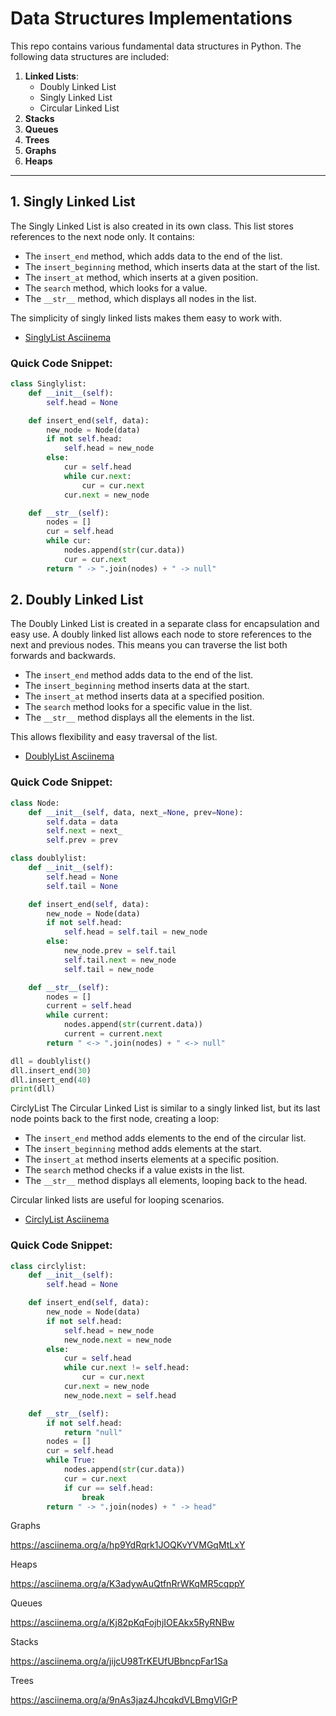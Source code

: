 # Data Structures Implementations

This repo contains various fundamental data structures in Python. 
The following data structures are included:

1. **Linked Lists**:
   - Doubly Linked List
   - Singly Linked List
   - Circular Linked List
2. **Stacks**
3. **Queues**
4. **Trees**
5. **Graphs**
6. **Heaps**

---





## 1. Singly Linked List
The Singly Linked List is also created in its own class. This list stores references to the next node only. It contains:

- The `insert_end` method, which adds data to the end of the list.
- The `insert_beginning` method, which inserts data at the start of the list.
- The `insert_at` method, which inserts at a given position.
- The `search` method, which looks for a value.
- The `__str__` method, which displays all nodes in the list.

The simplicity of singly linked lists makes them easy to work with.

- [SinglyList Asciinema](https://asciinema.org/a/XnPv5RothJG6UW8gP80BVEgYo)

### Quick Code Snippet:
```python
class Singlylist:
    def __init__(self):
        self.head = None

    def insert_end(self, data):
        new_node = Node(data)
        if not self.head:
            self.head = new_node
        else:
            cur = self.head
            while cur.next:
                cur = cur.next
            cur.next = new_node

    def __str__(self):
        nodes = []
        cur = self.head
        while cur:
            nodes.append(str(cur.data))
            cur = cur.next
        return " -> ".join(nodes) + " -> null"
```


## 2. Doubly Linked List
The Doubly Linked List is created in a separate class for encapsulation and easy use. A doubly linked list allows each node to store references to the next and previous nodes. This means you can traverse the list both forwards and backwards.

- The `insert_end` method adds data to the end of the list.
- The `insert_beginning` method inserts data at the start.
- The `insert_at` method inserts data at a specified position.
- The `search` method looks for a specific value in the list.
- The `__str__` method displays all the elements in the list.

This allows flexibility and easy traversal of the list.

- [DoublyList Asciinema](//asciinema.org/a/vV8qPC0ez6Fho7Z0PQ7XW4omz)

### Quick Code Snippet:
```python
class Node:
    def __init__(self, data, next_=None, prev=None):
        self.data = data
        self.next = next_
        self.prev = prev

class doublylist:
    def __init__(self):
        self.head = None
        self.tail = None

    def insert_end(self, data):
        new_node = Node(data)
        if not self.head:
            self.head = self.tail = new_node
        else:
            new_node.prev = self.tail
            self.tail.next = new_node
            self.tail = new_node

    def __str__(self):
        nodes = []
        current = self.head
        while current:
            nodes.append(str(current.data))
            current = current.next
        return " <-> ".join(nodes) + " <-> null"

dll = doublylist()
dll.insert_end(30)
dll.insert_end(40)
print(dll)
```

CirclyList
The Circular Linked List is similar to a singly linked list, but its last node points back to the first node, creating a loop:

- The `insert_end` method adds elements to the end of the circular list.
- The `insert_beginning` method adds elements at the start.
- The `insert_at` method inserts elements at a specific position.
- The `search` method checks if a value exists in the list.
- The `__str__` method displays all elements, looping back to the head.

Circular linked lists are useful for looping scenarios.

- [CirclyList Asciinema](https://asciinema.org/a/lpJWtT0zq2ugrubVJvszkVgd7)

### Quick Code Snippet:
```python
class circlylist:
    def __init__(self):
        self.head = None

    def insert_end(self, data):
        new_node = Node(data)
        if not self.head:
            self.head = new_node
            new_node.next = new_node
        else:
            cur = self.head
            while cur.next != self.head:
                cur = cur.next
            cur.next = new_node
            new_node.next = self.head

    def __str__(self):
        if not self.head:
            return "null"
        nodes = []
        cur = self.head
        while True:
            nodes.append(str(cur.data))
            cur = cur.next
            if cur == self.head:
                break
        return " -> ".join(nodes) + " -> head"
```
Graphs

https://asciinema.org/a/hp9YdRqrk1JOQKvYVMGqMtLxY

Heaps

https://asciinema.org/a/K3adywAuQtfnRrWKqMR5cqppY

Queues

https://asciinema.org/a/Kj82pKqFojhjIOEAkx5RyRNBw

Stacks

https://asciinema.org/a/jijcU98TrKEUfUBbncpFar1Sa

Trees

https://asciinema.org/a/9nAs3jaz4JhcqkdVLBmgVlGrP
